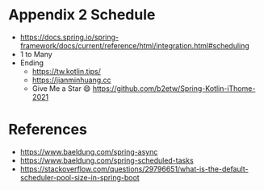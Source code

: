 # Appendix 2 Schedule
* https://docs.spring.io/spring-framework/docs/current/reference/html/integration.html#scheduling
* 1 to Many
* Ending
  * https://tw.kotlin.tips/
  * https://jianminhuang.cc
  * Give Me a Star 😄 https://github.com/b2etw/Spring-Kotlin-iThome-2021

# References
* https://www.baeldung.com/spring-async
* https://www.baeldung.com/spring-scheduled-tasks
* https://stackoverflow.com/questions/29796651/what-is-the-default-scheduler-pool-size-in-spring-boot
